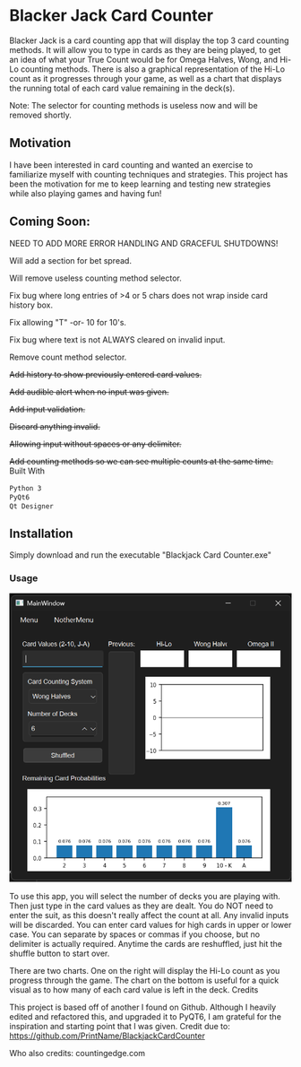 # Blacker Jack Card Counter

Blacker Jack is a card counting app that will display the top 3 card counting methods. It will allow you to type in cards as they are being played, to get an idea of what your True Count would be for Omega Halves, Wong, and Hi-Lo counting methods. There is also a graphical representation of the Hi-Lo count as it progresses through your game, as well as a chart that displays the running total of each card value remaining in the deck(s).

Note: The selector for counting methods is useless now and will be removed shortly.
## Motivation

I have been interested in card counting and wanted an exercise to familiarize myself with counting techniques and strategies. This project has been the motivation for me to keep learning and testing new strategies while also playing games and having fun!
## Coming Soon:

NEED TO ADD MORE ERROR HANDLING AND GRACEFUL SHUTDOWNS!

Will add a section for bet spread.

Will remove useless counting method selector.

Fix bug where long entries of >4 or 5 chars does not wrap inside card history box.

Fix allowing "T" -or- 10 for 10's.

Fix bug where text is not ALWAYS cleared on invalid input. 

Remove count method selector.

~~Add history to show previously entered card values.~~

~~Add audible alert when no input was given.~~

~~Add input validation.~~

~~Discard anything invalid.~~

~~Allowing input without spaces or any delimiter.~~

~~Add counting methods so we can see multiple counts at the same time.~~
Built With

    Python 3
    PyQt6
    Qt Designer

## Installation

Simply download and run the executable "Blackjack Card Counter.exe"
### Usage
![Sample GUI](https://github.com/aljamima/BlackerJack/blob/main/screenshot.png?raw=true)

To use this app, you will select the number of decks you are playing with. Then just type in the card values as they are dealt. You do NOT need to enter the suit, as this doesn't really affect the count at all. Any invalid inputs will be discarded. You can enter card values for high cards in upper or lower case. You can separate by spaces or commas if you choose, but no delimiter is actually required. Anytime the cards are reshuffled, just hit the shuffle button to start over.

There are two charts. One on the right will display the Hi-Lo count as you progress through the game. The chart on the bottom is useful for a quick visual as to how many of each card value is left in the deck.
Credits

This project is based off of another I found on Github. Although I heavily edited and refactored this, and upgraded it to PyQT6, I am grateful for the inspiration and starting point that I was given. Credit due to: https://github.com/PrintName/BlackjackCardCounter

Who also credits: countingedge.com
